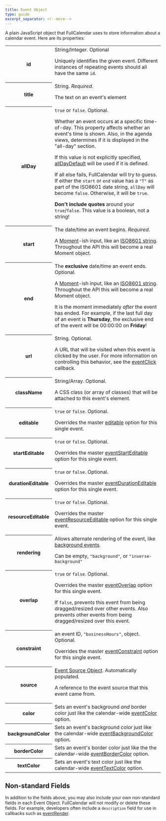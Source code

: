 ```yaml
---
title: Event Object
type: guide
excerpt_separator: <!--more-->
---
```


A plain JavaScript object that FullCalendar uses to store information about a calendar event.<!--more--> Here are its properties:


<!-- TODO: get this out of a table! -->

<table>
<!-- ------------------- -->
<tr>
<th>
id
</th>
<td>
String/Integer. Optional

Uniquely identifies the given event. Different instances of repeating events should all have the same <code>id</code>.
</td>
</tr>
<!-- ------------------- -->
<tr>
<th>
title
</th>
<td>
String. <em>Required</em>.

The text on an event's element
</td>
</tr>
<!-- ------------------- -->
<tr>
<th>
allDay
</th>
<td>
<code>true</code> or <code>false</code>. Optional.

Whether an event occurs at a specific time-of-day. This property affects whether an event's time is shown. Also, in the agenda views, determines if it is displayed in the "all-day" section.

If this value is not explicitly specified, <a href='allDayDefault'>allDayDefault</a> will be used if it is defined.

If all else fails, FullCalendar will try to guess.
If either the <code>start</code> or <code>end</code> value has a <code>"T"</code> as part of the ISO8601
date string, <code>allDay</code> will become <code>false</code>. Otherwise, it will be <code>true</code>.

<strong>Don't include quotes</strong> around your <code>true</code>/<code>false</code>. This value is a boolean, not a string!
</td>
</tr>
<!-- ------------------- -->
<tr>
<th>
start
</th>
<td>
The date/time an event begins. <em>Required</em>.

A <a href='moment'>Moment</a>-ish input, like an <a href='http://en.wikipedia.org/wiki/ISO_8601'>ISO8601 string</a>.
Throughout the API this will become a real Moment object.
</td>
</tr>
<!-- ------------------- -->
<tr>
<th>
end
</th>
<td>
The <strong>exclusive</strong> date/time an event ends. Optional.

A <a href='moment'>Moment</a>-ish input, like an <a href='http://en.wikipedia.org/wiki/ISO_8601'>ISO8601 string</a>.
Throughout the API this will become a real Moment object.

It is the moment immediately <em>after</em> the event has ended.
For example, if the last full day of an event is <strong>Thursday</strong>, the exclusive
end of the event will be 00:00:00 on <strong>Friday</strong>!
</td>
</tr>
<!-- ------------------- -->
<tr>
<th>
url
</th>
<td>
String. Optional.

A URL that will be visited when this event is clicked by the user.
For more information on controlling this behavior, see the <a href='eventClick'>eventClick</a> callback.
</td>
</tr>
<!-- ------------------- -->
<tr>
<th>
className
</th>
<td>
String/Array. Optional.

A CSS class (or array of classes) that will be attached to this event's element.
</td>
</tr>
<!-- ------------------- -->
<tr>
<th>
editable
</th>
<td>
<code>true</code> or <code>false</code>. Optional.

Overrides the master <a href='editable'>editable</a> option for this single event.
</td>
</tr>
<!-- ------------------- -->
<tr>
<th>
startEditable
</th>
<td>
<code>true</code> or <code>false</code>. Optional.

Overrides the master <a href='eventStartEditable'>eventStartEditable</a> option for this single event.
</td>
</tr>
<!-- ------------------- -->
<tr>
<th>
durationEditable
</th>
<td>
<code>true</code> or <code>false</code>. Optional.

Overrides the master <a href='eventDurationEditable'>eventDurationEditable</a> option for this single event.
</td>
</tr>
<!-- ------------------- -->
<tr>
<th>
resourceEditable
</th>
<td>
<code>true</code> or <code>false</code>. Optional.

Overrides the master <a href='eventResourceEditable'>eventResourceEditable</a> option for this single event.
</td>
</tr>
<!-- ------------------- -->
<tr>
<th>
rendering
</th>
<td>
Allows alternate rendering of the event, like <a href='background-events'>background events</a>.

Can be empty, <code>"background"</code>, or <code>"inverse-background"</code>
</td>
</tr>
<!-- ------------------- -->
<tr>
<th>
overlap
</th>
<td>
<code>true</code> or <code>false</code>. Optional.

Overrides the master <a href='eventOverlap'>eventOverlap</a> option for this single event.

If <code>false</code>, prevents this event from being dragged/resized over other events. Also prevents other events from
being dragged/resized over this event.
</td>
</tr>
<!-- ------------------- -->
<tr>
<th>
constraint
</th>
<td>
an event ID, <code>"businessHours"</code>, object. Optional.

Overrides the master <a href='eventConstraint'>eventConstraint</a> option for this single event.
</td>
</tr>
<!-- ------------------- -->
<tr>
<th>
source
</th>
<td>
<a href='event-source-object'>Event Source Object</a>. Automatically populated.

A reference to the event source that this event came from.
</td>
</tr>
<!-- ------------------- -->
<tr>
<th>
color
</th>
<td>
Sets an event's background <em>and</em> border color just like
the calendar-wide <a href='eventColor'>eventColor</a> option.
</td>
</tr>
<!-- ------------------- -->
<tr>
<th>
backgroundColor
</th>
<td>
Sets an event's background color just like
the calendar-wide <a href='eventBackgroundColor'>eventBackgroundColor</a> option.
</td>
</tr>
<!-- ------------------- -->
<tr>
<th>
borderColor
</th>
<td>
Sets an event's border color just like the
the calendar-wide <a href='eventBorderColor'>eventBorderColor</a> option.
</td>
</tr>
<!-- ------------------- -->
<tr>
<th>
textColor
</th>
<td>
Sets an event's text color just like
the calendar-wide <a href='eventTextColor'>eventTextColor</a> option.
</td>
</tr>
</table>


## Non-standard Fields

In addition to the fields above, you may also include your own non-standard fields in each Event Object. FullCalendar will not modify or delete these fields. For example, developers often include a `description` field for use in callbacks such as [eventRender](eventRender).
